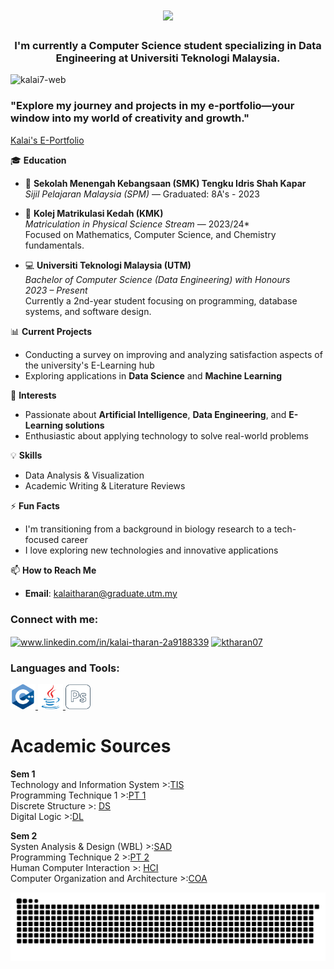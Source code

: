 <h1 align="center">
    <img src="https://readme-typing-svg.herokuapp.com/?font=Righteous&size=35&center=true&vCenter=true&width=500&height=70&duration=4000&lines=Hi+There!+👋;+I'm+Kalai+Tharan!;" />
</h1>
<h3 align="center">I'm currently a Computer Science student specializing in Data Engineering at Universiti Teknologi Malaysia.</h3>

<p align="left"> <img src="https://komarev.com/ghpvc/?username=kalai7-web&label=Profile%20views&color=0e75b6&style=flat" alt="kalai7-web" /> </p>

  ### "Explore my journey and projects in my e-portfolio—your window into my world of creativity and growth."
  [Kalai's E-Portfolio](https://kalai7-web.github.io/kalai.github.io/)
  
🎓 **Education**  

- 🏫 **Sekolah Menengah Kebangsaan (SMK) Tengku Idris Shah Kapar**  
  *Sijil Pelajaran Malaysia (SPM)* — Graduated: 8A's - 2023

- 🏢 **Kolej Matrikulasi Kedah (KMK)**  
  *Matriculation in Physical Science Stream* — 2023/24*  
  Focused on Mathematics, Computer Science, and Chemistry fundamentals.

- 💻 **Universiti Teknologi Malaysia (UTM)**  
  *Bachelor of Computer Science (Data Engineering) with Honours*  
  *2023 – Present*  
  Currently a 2nd-year student focusing on programming, database systems, and software design.
  
📊 **Current Projects**  
- Conducting a survey on improving and analyzing satisfaction aspects of the university's E-Learning hub  
- Exploring applications in **Data Science** and **Machine Learning**

🌱 **Interests**  
- Passionate about **Artificial Intelligence**, **Data Engineering**, and **E-Learning solutions**  
- Enthusiastic about applying technology to solve real-world problems

💡 **Skills**   
- Data Analysis & Visualization  
- Academic Writing & Literature Reviews  

⚡ **Fun Facts**  
- I'm transitioning from a background in biology research to a tech-focused career  
- I love exploring new technologies and innovative applications

📫 **How to Reach Me**  
- **Email**: kalaitharan@graduate.utm.my  

<h3 align="left">Connect with me:</h3>
<p align="left">
<a href="https://linkedin.com/in/www.linkedin.com/in/kalai-tharan-2a9188339" target="blank"><img align="center" src="https://raw.githubusercontent.com/rahuldkjain/github-profile-readme-generator/master/src/images/icons/Social/linked-in-alt.svg" alt="www.linkedin.com/in/kalai-tharan-2a9188339" height="30" width="40" /></a>
<a href="https://instagram.com/ktharan07" target="blank"><img align="center" src="https://raw.githubusercontent.com/rahuldkjain/github-profile-readme-generator/master/src/images/icons/Social/instagram.svg" alt="ktharan07" height="30" width="40" /></a>
</p>

<h3 align="left">Languages and Tools:</h3>
<p align="left"> <a href="https://www.w3schools.com/cpp/" target="_blank" rel="noreferrer"> <img src="https://raw.githubusercontent.com/devicons/devicon/master/icons/cplusplus/cplusplus-original.svg" alt="cplusplus" width="40" height="40"/> </a> <a href="https://www.java.com" target="_blank" rel="noreferrer"> <img src="https://raw.githubusercontent.com/devicons/devicon/master/icons/java/java-original.svg" alt="java" width="40" height="40"/> </a> <a href="https://www.photoshop.com/en" target="_blank" rel="noreferrer"> <img src="https://raw.githubusercontent.com/devicons/devicon/master/icons/photoshop/photoshop-line.svg" alt="photoshop" width="40" height="40"/> </a> </p>


# Academic Sources
**Sem 1**
<br>Technology and Information System >:[TIS](https://github.com/kalai7-web/tis) <br>Programming Technique 1 >:[PT 1](https://github.com/kalai7-web/pt1)<br>Discrete Structure >: [DS](https://github.com/kalai7-web/ds)<br>Digital Logic >:[DL](https://github.com/kalai7-web/DL)

**Sem 2**
<br>Systen Analysis & Design (WBL) >:[SAD](https://github.com/kalai7-web/System-Analysis-Design-WBL-) <br>Programming Technique 2 >:[PT 2](https://github.com/kalai7-web/Programming-Technique-2)<br>Human Computer Interaction >: [HCI](https://github.com/kalai7-web/ds)<br>Computer Organization and Architecture >:[COA](https://github.com/kalai7-web/DL)

<img src="https://raw.githubusercontent.com/kalai7-web/kalai7-web/output/snake.svg" alt="Snake animation" />

